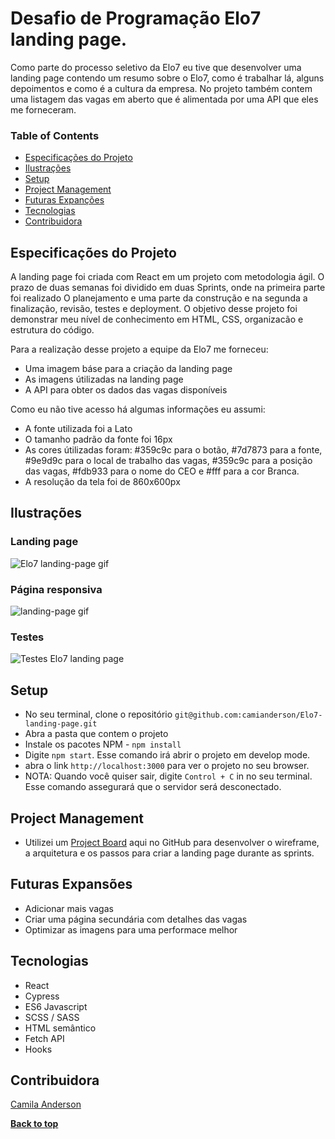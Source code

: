 # Desafio de Programação Elo7 landing page.

Como parte do processo seletivo da Elo7 eu tive que desenvolver uma landing page contendo um resumo sobre o Elo7, como é trabalhar lá, alguns depoimentos e como é a cultura da empresa. No projeto também contem uma listagem das vagas em aberto que é alimentada por uma API que eles me forneceram.

### Table of Contents
- [Especificações do Projeto](#especificações-do-projeto)
- [Ilustrações](#ilustrações)
- [Setup](#setup)
- [Project Management](#project-management)
- [Futuras Expanções](#futuras-expansões)
- [Tecnologias](#tecnologias)
- [Contribuidora](#contribuidora)


## Especificações do Projeto

A landing page foi criada com React em um projeto com metodologia ágil. O prazo de duas semanas foi dividido em duas Sprints, onde na primeira parte foi realizado O planejamento e uma parte da construção e na segunda a finalização, revisão, testes e deployment. O objetivo desse projeto foi demonstrar meu nível de conhecimento em HTML, CSS, organizacão e estrutura do código. 

Para a realização desse projeto a equipe da Elo7 me forneceu:
- Uma imagem báse para a criação da landing page
- As imagens útilizadas na landing page
- A API para obter os dados das vagas disponíveis

Como eu não tive acesso há algumas informações eu assumi:

- A fonte utilizada foi a Lato
- O tamanho padrão da fonte foi 16px
- As cores útilizadas foram: #359c9c para o botão, #7d7873 para a fonte, #9e9d9c para o local de trabalho das vagas, #359c9c para a posição das vagas, #fdb933 para o nome do CEO e #fff para a cor Branca.
- A resolução da tela foi de 860x600px 

## Ilustrações

### Landing page
![Elo7 landing-page gif](https://media.giphy.com/media/EGgLotjAfbiMQKJrMv/giphy-downsized-large.gif)

### Página responsiva
![landing-page gif](https://media.giphy.com/media/VMTaT8s3F7LGFMjhkH/giphy-downsized-large.gif)

### Testes

![Testes Elo7 landing page](https://user-images.githubusercontent.com/98124157/213552532-f2f86797-593c-4628-b11b-18b6094242f6.png)


## Setup

- No seu terminal, clone o repositório `git@github.com:camianderson/Elo7-landing-page.git`
- Abra a pasta que contem o projeto
- Instale os pacotes NPM - `npm install`
- Digite `npm start`. Esse comando irá abrir o projeto em develop mode.
- abra o link `http://localhost:3000` para ver o projeto no seu browser.
- NOTA: Quando você quiser sair, digite ` Control + C ` in no seu terminal. Esse comando assegurará que o servidor será desconectado.


## Project Management

- Utilizei um [Project Board](https://github.com/users/camianderson/projects/8) aqui no GitHub para desenvolver o wireframe, a arquitetura e os passos para criar a landing page durante as sprints. 

## Futuras Expansões

- Adicionar mais vagas
- Criar uma página secundária com detalhes das vagas
- Optimizar as imagens para uma performace melhor 
           
## Tecnologias

- React
- Cypress
- ES6 Javascript
- SCSS / SASS
- HTML semântico
- Fetch API
- Hooks

## Contribuidora
[Camila Anderson](https://www.linkedin.com/in/camianderson/)

**[Back to top](#table-of-contents)**
